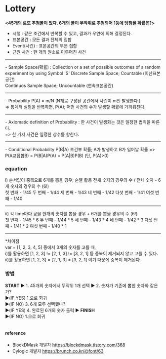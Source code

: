 # Lottery

**<45개의 로또 추첨볼이 있다. 6개의 볼이 무작위로 추첨되어 1등에 당첨될 확률은?>**
<br>
- 시행 : 같은 조건에서 반복할 수 있고, 결과가 우연에 의해 결정된다.
- 표본공간 : 모든 결과 전체의 집합
- Event(사건) : 표본공간의 부분 집합
- 근원 사건 : 한 개의 원소로 이루어진 사건
<hr>
- Sample Space(확률) : Collection or a set of possible outcomes of a random experiment by using Symbol 'S'
  Discrete Sample Space; Countable (이산표본공간) <br>
  Continuos Sample Space; Uncountable (연속표본공간)
<hr>
- Probability P(A) = m/N (N개로 구성된 공간에서 사건이 m번 발생한다.) <br>
  => 통계적 실험을 반복하면, P(A); 어떤 사건의 수가 발생할 확률에 가까워진다.
<hr>
- Axiomatic definition of Probability : 한 사건이 발생화는 것은 일정한 법칙을 따른다.<br>
  => 한 가지 사건은 일정한 상수를 향한다. <br> <hr>
- Conditional Probability P(B|A) 조건부 확률; A가 발생하고 B가 일어날 확률
  => P(A교집합B) = P(B|A)P(A) = P(A|B)P(B) (단, P(A)>0)
<br>


### equation
i) 순서없이 중복으로 6개를 뽑을 경우; 순열 활용 
 전체 숫자의 경우의 수 / 전체 숫자 - 6개 숫자의 경우의 수 (6!)
<br>
 첫 번째 - 1/45 
 두 번째 - 1/44 
 세 번째 - 1/43 
 네 번째 - 1/42 
 다섯 번째 - 1/41 
 여섯 번째 - 1/40 
<br>
<hr>

ii) 각 time마다 공을 한개의 숫자를 뽑을 경우 + 6개를 뽑을 경우의 수 (6!)
<br>
 첫 번째 - 1/45 * 6 
 두 번째 - 1/44 * 5
 세 번째 - 1/43 * 4
 네 번째 - 1/42 * 3
 다섯 번째 - 1/41 * 2
 여섯 번째 - 1/40 * 1
<br>
<hr>

*차이점 <br>
var = [1, 2, 3, 4, 5] 중에서 3개의 숫자를 고를 때, <br>
i)를 활용하면 [1, 2, 3] != [2, 1, 3] != [3, 2, 1] 등 중복이 제거되지 않고 고를 수 있다. <br>
ii)를 활용하면 [1, 2, 3] = [2, 1, 3] = [3, 2, 1] 이기 때문에 중복이 제거된다.
<br>

### 방법
**START** ▶ 1. 45개의 숫자에서 무작위 1개 선택 ▶ 2. 숫자가 기존에 뽑힌 숫자와 같은가? <br>
▶(IF YES) 1.으로 회귀 <br>
▶(IF NO) 3. 6개 모두 선택했나? <br>
▶(IF YES) 4. 완료된 6개의 숫자 출력 ▶ **FINISH** <br>
▶(IF NO) 1.으로 회귀 <br><br>

#### reference 
- BlockDMask 개발자 https://blockdmask.tistory.com/368 
- Cylogic 개발자 https://brunch.co.kr/@font/63


